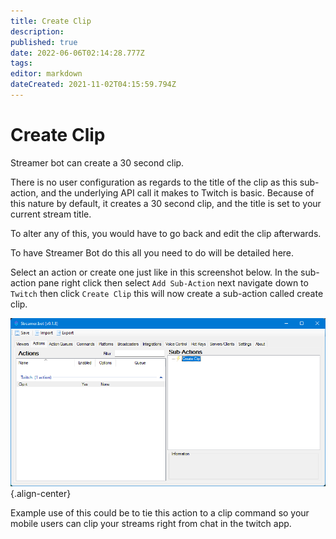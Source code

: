 ```yaml
---
title: Create Clip
description: 
published: true
date: 2022-06-06T02:14:28.777Z
tags: 
editor: markdown
dateCreated: 2021-11-02T04:15:59.794Z
---
```


# Create Clip

Streamer bot can create a 30 second clip.

There is no user configuration as regards to the title of the clip as this sub-action, and the underlying API call it makes to Twitch is basic. Because of this nature by default, it creates a 30 second clip, and the title is set to your current stream title.

To alter any of this, you would have to go back and edit the clip afterwards.

To have Streamer Bot do this all you need to do will be detailed here.

Select an action or create one just like in this screenshot below. In the sub-action pane right click then select `Add Sub-Action` next navigate down to `Twitch` then click `Create Clip` this will now create a sub-action called create clip.

![image.png](/create-clip/image.png){.align-center}

Example use of this could be to tie this action to a clip command so your mobile users can clip your streams right from chat in the twitch app. 